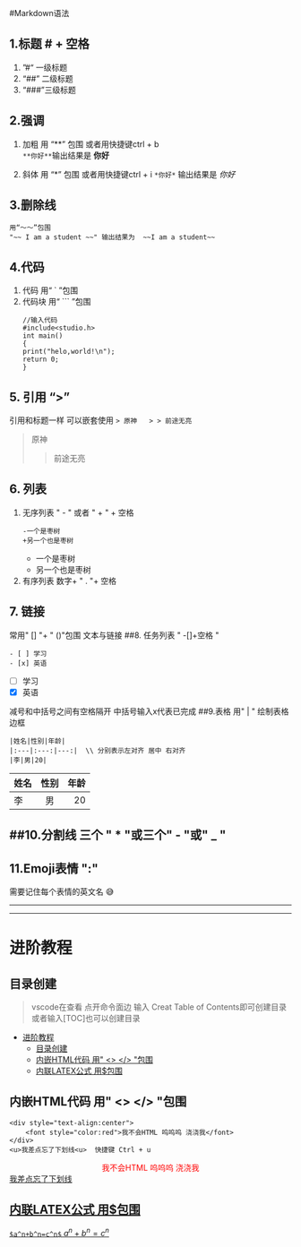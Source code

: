 #Markdown语法
## 1.标题 # + 空格
1.  ”#“ 一级标题 
2.  “##” 二级标题
3.  “###”三级标题
   
## 2.强调 
1. 加粗 用 “**” 包围 或者用快捷键ctrl + b  
    `**你好**`输出结果是 **你好**

2. 斜体 用 “*” 包围  或者用快捷键ctrl + i
    `*你好*` 输出结果是 *你好*
## 3.删除线 
    用“～～”包围
    "~~ I am a student ~~" 输出结果为  ~~I am a student~~
    
## 4.代码 
1. 代码  用“ ` ”包围
2. 代码块 用“ ``` ”包围
    ```dotnetcli
    //输入代码
    #include<studio.h>
    int main()
    {
    print("helo,world!\n");
    return 0;
    }
    ```
## 5. 引用 “>”
引用和标题一样 可以嵌套使用
    ```
    > 原神  
    > > 前途无亮
    ```
 > 原神
 > > 前途无亮
    
## 6. 列表
1. 无序列表 " - " 或者 " + " + 空格
    ```dotnetcli
    -一个是枣树 
    +另一个也是枣树
    ```
   - 一个是枣树
   + 另一个也是枣树
2. 有序列表 数字+ " . "+ 空格
## 7. 链接
常用" [] "+ " ()"包围 文本与链接
##8. 任务列表 " -[]+空格 "
```dotnetcli
- [ ] 学习
- [x] 英语
```
 - [ ] 学习
 - [x] 英语

减号和中括号之间有空格隔开  中括号输入x代表已完成
##9.表格 用" | " 绘制表格边框
```dotnetcli
|姓名|性别|年龄|
|:---|:---:|---:|  \\ 分别表示左对齐 居中 右对齐
|李|男|20|
```
|姓名|性别|年龄|
|:---|:---:|---:|  
|李|男|20|


##10.分割线 三个 " * "或三个" - "或" _ "
---
## 11.Emoji表情 ":"
需要记住每个表情的英文名
:sweat_smile:

---
---

# 进阶教程
## 目录创建
>vscode在查看 点开命令面边 输入 Creat Table of Contents即可创建目录
>或者输入[TOC]也可以创建目录
- [进阶教程](#进阶教程)
  - [目录创建](#目录创建)
  - [内嵌HTML代码 用" \<\> \</\> "包围](#内嵌html代码-用---包围)
  - [内联LATEX公式 用$包围](#内联latex公式-用包围)
## 内嵌HTML代码 用" <> </> "包围
```
<div style="text-align:center">
    <font style="color:red">我不会HTML 呜呜呜 浇浇我</font>
</div>
<u>我差点忘了下划线<u>  快捷键 Ctrl + u

```

<div style="text-align:center">
    <font style="color:red">我不会HTML 呜呜呜 浇浇我</font>
</div>
<u>我差点忘了下划线<u>

## 内联LATEX公式 用$包围
`$a^n+b^n=c^n$`
$a^n+b^n=c^n$